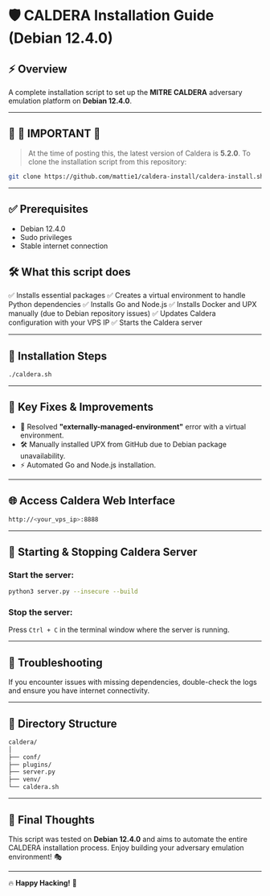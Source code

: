 # 🛡️ **CALDERA Installation Guide (Debian 12.4.0)**

## ⚡️ **Overview**

A complete installation script to set up the **MITRE CALDERA** adversary emulation platform on **Debian 12.4.0**.

---

## 📌 🚨 **IMPORTANT** 🚨

> At the time of posting this, the latest version of Caldera is **5.2.0**. To clone the installation script from this repository:

```bash
git clone https://github.com/mattie1/caldera-install/caldera-install.sh
```

---

## ✅ **Prerequisites**

- Debian 12.4.0
- Sudo privileges
- Stable internet connection

## 🛠️ **What this script does**

✅ Installs essential packages
✅ Creates a virtual environment to handle Python dependencies
✅ Installs Go and Node.js
✅ Installs Docker and UPX manually (due to Debian repository issues)
✅ Updates Caldera configuration with your VPS IP
✅ Starts the Caldera server

---

## 🚀 **Installation Steps**

```bash
./caldera.sh
```

---

## 🎯 **Key Fixes & Improvements**

- 🛑 Resolved **"externally-managed-environment"** error with a virtual environment.
- 🛠️ Manually installed UPX from GitHub due to Debian package unavailability.
- ⚡ Automated Go and Node.js installation.

---

## 🌐 **Access Caldera Web Interface**

```bash
http://<your_vps_ip>:8888
```

---

## 🔄 **Starting & Stopping Caldera Server**

### Start the server:

```bash
python3 server.py --insecure --build
```

### Stop the server:

Press `Ctrl + C` in the terminal window where the server is running.

---

## 🛑 **Troubleshooting**

If you encounter issues with missing dependencies, double-check the logs and ensure you have internet connectivity.

---

## 📂 **Directory Structure**

```bash
caldera/
│
├── conf/
├── plugins/
├── server.py
├── venv/
└── caldera.sh
```

---

## 🎯 **Final Thoughts**

This script was tested on **Debian 12.4.0** and aims to automate the entire CALDERA installation process. Enjoy building your adversary emulation environment! 🎭

---

🔥 **Happy Hacking!** 👾

